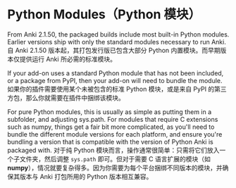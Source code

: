 # Python Modules（Python 模块）

From Anki 2.1.50, the packaged builds include most built-in Python modules. Earlier versions ship with only the standard modules necessary to run Anki.
自 Anki 2.1.50 版本起，其打包发行版已包含大部分 Python 内置模块。而早期版本仅提供运行 Anki 所必需的标准模块。

If your add-on uses a standard Python module that has not been included, or a package from PyPI, then your add-on will need to bundle the module.
如果你的插件需要使用某个未被包含的标准 Python 模块，或是来自 PyPI 的第三方包，那么你就需要在插件中捆绑该模块。

For pure Python modules, this is usually as simple as putting them in a subfolder, and adjusting sys.path. For modules that require C extensions such as numpy, things get a fair bit more complicated, as you'll need to bundle the different module versions for each platform, and ensure you're bundling a version that is compatible with the version of Python Anki is packaged with.
对于纯 Python 模块而言，操作通常很简单：只需将它们放入一个子文件夹，然后调整 `sys.path` 即可。但对于需要 C 语言扩展的模块（如 **numpy**），情况就要复杂得多。因为你需要为每个平台捆绑不同版本的模块，并确保其版本与 Anki 打包所用的 Python 版本相互兼容。
